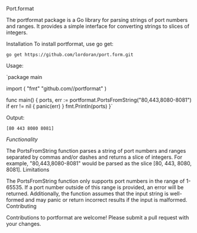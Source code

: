 Port.format

The portformat package is a Go library for parsing strings of port numbers and ranges. It provides a simple interface for converting strings to slices of integers.


Installation
To install portformat, use go get:


`go get https://github.com/lordoran/port.form.git`

Usage:

`package main

import (
	"fmt"
	"github.com/<username>/portformat"
)

func main() {
	ports, err := portformat.PortsFromString("80,443,8080-8081")
	if err != nil {
		panic(err)
	}
	fmt.Println(ports)
}`

Output:

`[80 443 8080 8081]`

*Functionality*

The PortsFromString function parses a string of port numbers and ranges separated by commas and/or dashes and returns a slice of integers. For example, "80,443,8080-8081" would be parsed as the slice [80, 443, 8080, 8081].
Limitations

The PortsFromString function only supports port numbers in the range of 1-65535. If a port number outside of this range is provided, an error will be returned. Additionally, the function assumes that the input string is well-formed and may panic or return incorrect results if the input is malformed.
Contributing

Contributions to portformat are welcome! Please submit a pull request with your changes.
